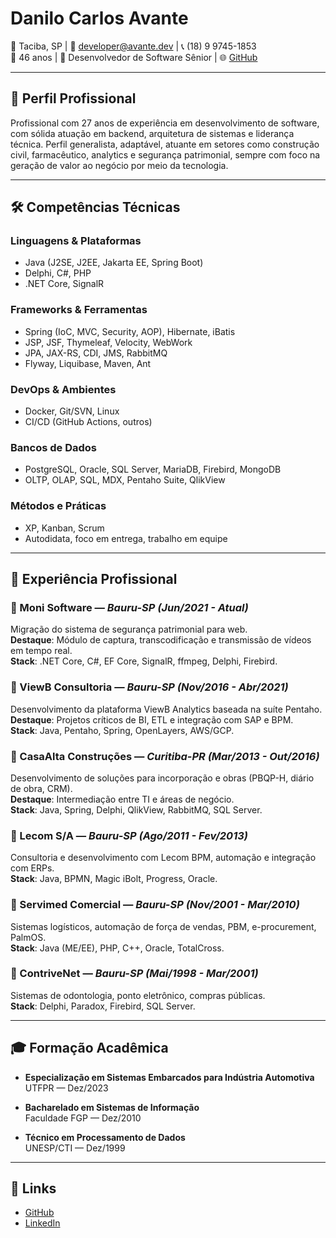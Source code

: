 # Danilo Carlos Avante

📍 Taciba, SP | 📧 developer@avante.dev | 📞 (18) 9 9745-1853  
🎂 46 anos | 💼 Desenvolvedor de Software Sênior | 🌐 [GitHub](https://github.com/seuusuario)  

---

## 🧠 Perfil Profissional

Profissional com 27 anos de experiência em desenvolvimento de software, com sólida atuação em backend, arquitetura de sistemas e liderança técnica. Perfil generalista, adaptável, atuante em setores como construção civil, farmacêutico, analytics e segurança patrimonial, sempre com foco na geração de valor ao negócio por meio da tecnologia.

---

## 🛠️ Competências Técnicas

### Linguagens & Plataformas
- Java (J2SE, J2EE, Jakarta EE, Spring Boot)
- Delphi, C#, PHP
- .NET Core, SignalR

### Frameworks & Ferramentas
- Spring (IoC, MVC, Security, AOP), Hibernate, iBatis
- JSP, JSF, Thymeleaf, Velocity, WebWork
- JPA, JAX-RS, CDI, JMS, RabbitMQ
- Flyway, Liquibase, Maven, Ant

### DevOps & Ambientes
- Docker, Git/SVN, Linux
- CI/CD (GitHub Actions, outros)

### Bancos de Dados
- PostgreSQL, Oracle, SQL Server, MariaDB, Firebird, MongoDB
- OLTP, OLAP, SQL, MDX, Pentaho Suite, QlikView

### Métodos e Práticas
- XP, Kanban, Scrum  
- Autodidata, foco em entrega, trabalho em equipe

---

## 🧪 Experiência Profissional

### 🔹 Moni Software — *Bauru-SP (Jun/2021 - Atual)*
Migração do sistema de segurança patrimonial para web.  
**Destaque**: Módulo de captura, transcodificação e transmissão de vídeos em tempo real.  
**Stack**: .NET Core, C#, EF Core, SignalR, ffmpeg, Delphi, Firebird.

### 🔹 ViewB Consultoria — *Bauru-SP (Nov/2016 - Abr/2021)*
Desenvolvimento da plataforma ViewB Analytics baseada na suíte Pentaho.  
**Destaque**: Projetos críticos de BI, ETL e integração com SAP e BPM.  
**Stack**: Java, Pentaho, Spring, OpenLayers, AWS/GCP.

### 🔹 CasaAlta Construções — *Curitiba-PR (Mar/2013 - Out/2016)*
Desenvolvimento de soluções para incorporação e obras (PBQP-H, diário de obra, CRM).  
**Destaque**: Intermediação entre TI e áreas de negócio.  
**Stack**: Java, Spring, Delphi, QlikView, RabbitMQ, SQL Server.

### 🔹 Lecom S/A — *Bauru-SP (Ago/2011 - Fev/2013)*
Consultoria e desenvolvimento com Lecom BPM, automação e integração com ERPs.  
**Stack**: Java, BPMN, Magic iBolt, Progress, Oracle.

### 🔹 Servimed Comercial — *Bauru-SP (Nov/2001 - Mar/2010)*
Sistemas logísticos, automação de força de vendas, PBM, e-procurement, PalmOS.  
**Stack**: Java (ME/EE), PHP, C++, Oracle, TotalCross.

### 🔹 ContriveNet — *Bauru-SP (Mai/1998 - Mar/2001)*
Sistemas de odontologia, ponto eletrônico, compras públicas.  
**Stack**: Delphi, Paradox, Firebird, SQL Server.

---

## 🎓 Formação Acadêmica

- **Especialização em Sistemas Embarcados para Indústria Automotiva**  
  UTFPR — Dez/2023

- **Bacharelado em Sistemas de Informação**  
  Faculdade FGP — Dez/2010

- **Técnico em Processamento de Dados**  
  UNESP/CTI — Dez/1999

---

## 🔗 Links

- [GitHub](https://github.com/avante)
- [LinkedIn](https://www.linkedin.com/in/daniloavante)